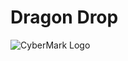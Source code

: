 # Dragon Drop

![CyberMark Logo](https://www.cybermark.com/wp-content/uploads/2018/08/mainLogo-white.png)